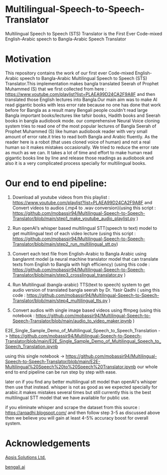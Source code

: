 # Multilingual-Speech-to-Speech-Translator
Multilingual Speech to Speech (STS) Translator is the First Ever Code-mixed English-Arabic speech  to Bangla-Arabic Speech Translator

# Motivation

This repository contains the work of our first ever  Code-mixed English-Arabic speech to Bangla-Arabic Multilingual Speech to Speech (STS) Translator.This implementation makes bangla translated Seerah of Prophet Muhammed (S) that we first collected from here : https://www.youtube.com/playlist?list=PLAEA99D24CA2F9A8F and then translated those English lectures into Bangla.Our main aim was to make AI read gigantic books with less error rate because no one has done that work before for Bangla as a result many Bengali people couldn't read large Bangla important books/lectures like tafsir books, Hadith books and Seerah books in bangla audiobook mode.  our comprehensive Neural Voice cloning system tries to read one of the most popular lectures of Bangla Seerah of Prophet Muhammed (S) like human audiobook reader with very small amount of error rate.it tries to read both Bangla and Arabic fluently. As the reader here is a robot (that uses cloned voice of human) and not a real human so it makes mistakes occasionally. We tried to reduce the error rate as much as we can. It takes a lot of time and effort to make human read gigantic books line by line and release those readings as audiobook and also it is a very complicated process specially for multilingual books. 


# Our end to end pipeline: 
1.	Download all youtube videos from this playlist : https://www.youtube.com/playlist?list=PLAEA99D24CA2F9A8F and Convert videos to audios (.mp4 to .wav conversion)(using this script : https://github.com/mobassir94/Multilingual-Speech-to-Speech-Translator/blob/main/step1_make_youtube_audio_playlist.py )

2.	Run openAI’s whisper based multilingual STT(speech to text) model to get multilingual text of each video lecture (using this script : https://github.com/mobassir94/Multilingual-Speech-to-Speech-Translator/blob/main/step2_run_multilingual_stt.py)

3.	Convert each text file from English-Arabic to Bangla Arabic using banglanmt model (a neural machine translator model that can translate texts from English to Bangla with high efficiency) (using this code : https://github.com/mobassir94/Multilingual-Speech-to-Speech-Translator/blob/main/step3_crosslingual_translator.py )

4.	Run Multilingual (bangla-arabic) TTS(text to speech) system to get audio version of translated bangla seerah by Dr. Yasir Qadhi ( using this code : https://github.com/mobassir94/Multilingual-Speech-to-Speech-Translator/blob/main/step4_multilingual_tts.py )

5.	Convert audios with single image based videos using ffmpeg (using this notebook : https://github.com/mobassir94/Multilingual-Speech-to-Speech-Translator/blob/main/audio_to_video_maker.ipynb )

E2E_Single_Sample_Demo_of_Multilingual_Speech_to_Speech_Translation -> https://github.com/mobassir94/Multilingual-Speech-to-Speech-Translator/blob/main/E2E_Single_Sample_Demo_of_Multilingual_Speech_to_Speech_Translation.ipynb 

using this single notebook -> https://github.com/mobassir94/Multilingual-Speech-to-Speech-Translator/blob/main/E2E-Multilingual%20Speech%20to%20Speech%20Translator.ipynb our whole end to end pipeline can be run step by step with ease.

later on if you find any better multilingual stt model than openAI's whisper then use that instead. whisper is not as good as we expected specially for arabic.it makes mistakes several times but still currently this is the best multilingual STT model that we have available for public use.

if you eliminate whisper and scrape the dataset from this source : https://arqadhi.blogspot.com/ and then follow step 3-5 as discussed above then we believe you will gain at least 4-5% accuracy boost for overall system.


# Acknowledgements
[Apsis Solutions Ltd.](https://apsissolutions.com/)

[bengali.ai](https://bengali.ai/)
